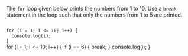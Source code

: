 The `for` loop given below prints the numbers from 1 to 10. Use a `break` statement in the loop such that only the numbers from 1 to 5 are printed.

<Editor lang="javascript" type="exercise">
<code>
for (i = 1; i <= 10; i++) {
  console.log(i);
}
</code>

<solution>
for (i = 1; i <= 10; i++) {
  if (i == 6) {
    break;
  }
  console.log(i);
}
</solution>
</Editor>